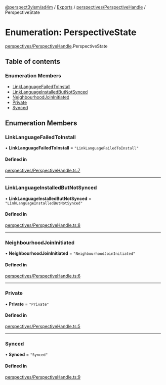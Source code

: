 [@perspect3vism/ad4m](../README.md) / [Exports](../modules.md) / [perspectives/PerspectiveHandle](../modules/perspectives_PerspectiveHandle.md) / PerspectiveState

# Enumeration: PerspectiveState

[perspectives/PerspectiveHandle](../modules/perspectives_PerspectiveHandle.md).PerspectiveState

## Table of contents

### Enumeration Members

- [LinkLanguageFailedToInstall](perspectives_PerspectiveHandle.PerspectiveState.md#linklanguagefailedtoinstall)
- [LinkLanguageInstalledButNotSynced](perspectives_PerspectiveHandle.PerspectiveState.md#linklanguageinstalledbutnotsynced)
- [NeighbourhoodJoinInitiated](perspectives_PerspectiveHandle.PerspectiveState.md#neighbourhoodjoininitiated)
- [Private](perspectives_PerspectiveHandle.PerspectiveState.md#private)
- [Synced](perspectives_PerspectiveHandle.PerspectiveState.md#synced)

## Enumeration Members

### LinkLanguageFailedToInstall

• **LinkLanguageFailedToInstall** = ``"LinkLanguageFailedToInstall"``

#### Defined in

[perspectives/PerspectiveHandle.ts:7](https://github.com/perspect3vism/ad4m/blob/d9ddd7e2/core/src/perspectives/PerspectiveHandle.ts#L7)

___

### LinkLanguageInstalledButNotSynced

• **LinkLanguageInstalledButNotSynced** = ``"LinkLanguageInstalledButNotSynced"``

#### Defined in

[perspectives/PerspectiveHandle.ts:8](https://github.com/perspect3vism/ad4m/blob/d9ddd7e2/core/src/perspectives/PerspectiveHandle.ts#L8)

___

### NeighbourhoodJoinInitiated

• **NeighbourhoodJoinInitiated** = ``"NeighbourhoodJoinInitiated"``

#### Defined in

[perspectives/PerspectiveHandle.ts:6](https://github.com/perspect3vism/ad4m/blob/d9ddd7e2/core/src/perspectives/PerspectiveHandle.ts#L6)

___

### Private

• **Private** = ``"Private"``

#### Defined in

[perspectives/PerspectiveHandle.ts:5](https://github.com/perspect3vism/ad4m/blob/d9ddd7e2/core/src/perspectives/PerspectiveHandle.ts#L5)

___

### Synced

• **Synced** = ``"Synced"``

#### Defined in

[perspectives/PerspectiveHandle.ts:9](https://github.com/perspect3vism/ad4m/blob/d9ddd7e2/core/src/perspectives/PerspectiveHandle.ts#L9)
